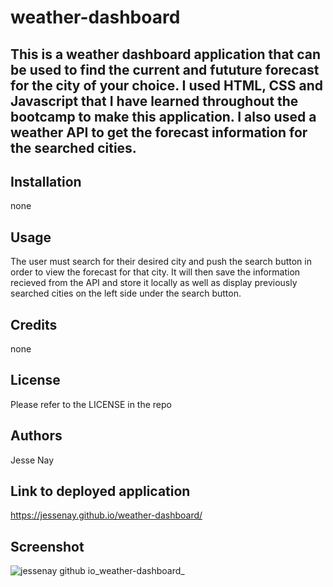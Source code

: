 # weather-dashboard

## This is a weather dashboard application that can be used to find the current and fututure forecast for the city  of your choice. I used HTML, CSS and Javascript that I have learned throughout the bootcamp to make this application. I also used a weather API to get the forecast information for the searched cities.

## Installation 
none

## Usage 
The user must search for their desired city and push the search button in order to view the forecast for that city. It will then save the information recieved from the API and store it locally as well as display previously searched cities on the left side under the search button.

## Credits 
none

## License 
Please refer to the LICENSE in the repo

## Authors
Jesse Nay

## Link to deployed application
https://jessenay.github.io/weather-dashboard/

## Screenshot
![jessenay github io_weather-dashboard_](https://github.com/jessenay/weather-dashboard/assets/141958797/c72dc103-f4ed-461c-9549-6304112def19)
